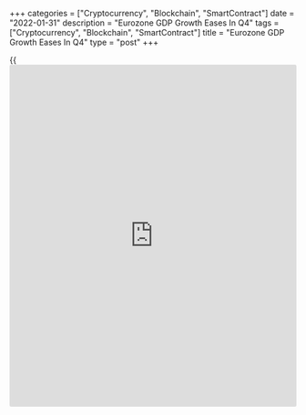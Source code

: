 +++
categories = ["Cryptocurrency", "Blockchain", "SmartContract"]
date = "2022-01-31"
description = "Eurozone GDP Growth Eases In Q4"
tags = ["Cryptocurrency", "Blockchain", "SmartContract"]
title = "Eurozone GDP Growth Eases In Q4"
type = "post"
+++

{{<iframe id="large-banner" src="https://www.bounty.group/#slide=8.0" width="100%" height="600" scrolling="no" style="border: 0px solid rgb(216, 221, 230); border-radius: 3px;">}}

The euro area [economy][1] grew at a slower pace in the fourth quarter,
preliminary flash estimate from Eurostat showed on Monday.

Gross domestic product grew 0.3 percent sequentially, slower than the
2.3 percent expansion seen in the third quarter. The rate came in line
with economists' expectations.

On a yearly basis, economic growth accelerated to 4.6 percent from 3.9
percent in the preceding quarter. But this was slightly weaker than the
expected rate of 4.7 percent.

The EU27 GDP grew 0.4 percent on quarter, taking the annual growth to
4.8 percent in the fourth quarter.

According to the first estimate for 2021, GDP expanded 5.2 percent in
both the euro area and the EU.

For comments and feedback [contact](https://www.playgroundfx.com/contact/): editorial@rtt[news](https://www.letsplayfx.com/blog/forex-news-website/).com

[Economic News][1]

 **What parts of the world are seeing the best (and worst) economic
performances lately? Click[here][2] to check out our [Econ Scorecard][2]
and find out! See up-to-the-moment [ranking](https://www.playgroundfx.com/blog/crypto-exchange-ranking/)s for the best and worst
performers in [GDP][3], [unemployment rate][4], [inflation][5] and much
more.**

   1. www.rtt[news](https://www.letsplayfx.com/blog/forex-news-website/).com/Content/EconomicNews.aspx
   2. www.rtt[news](https://www.letsplayfx.com/blog/forex-news-website/).com/economic-scorecard/world-rank/retail-sales/highest-performance.aspx
   3. www.rtt[news](https://www.letsplayfx.com/blog/forex-news-website/).com/economic-scorecard/world-rank/GDP/highest-performance.aspx
   4. www.rtt[news](https://www.letsplayfx.com/blog/forex-news-website/).com/economic-scorecard/world-rank/unemployment-rate/lowest-performance.aspx
   5. www.rtt[news](https://www.letsplayfx.com/blog/forex-news-website/).com/economic-scorecard/world-rank/CPI/highest-performance.aspx